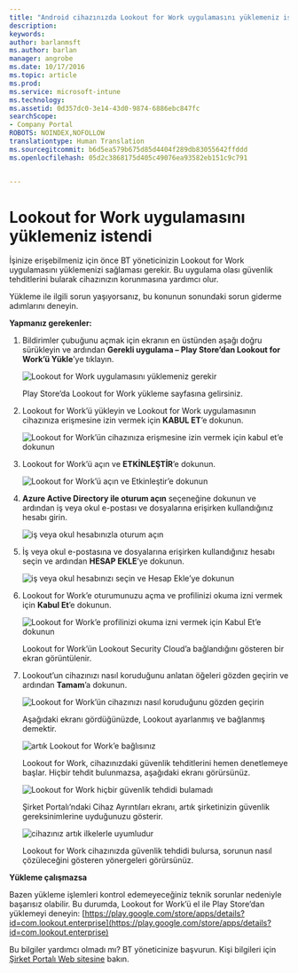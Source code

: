 ```yaml
---
title: "Android cihazınızda Lookout for Work uygulamasını yüklemeniz istendi | Microsoft Docs"
description: 
keywords: 
author: barlanmsft
ms.author: barlan
manager: angrobe
ms.date: 10/17/2016
ms.topic: article
ms.prod: 
ms.service: microsoft-intune
ms.technology: 
ms.assetid: 0d357dc0-3e14-43d0-9874-6886ebc847fc
searchScope:
- Company Portal
ROBOTS: NOINDEX,NOFOLLOW
translationtype: Human Translation
ms.sourcegitcommit: b6d5ea579b675d85d4404f289db83055642ffddd
ms.openlocfilehash: 05d2c3868175d405c49076ea93582eb151c9c791


---
```


# <a name="you-are-prompted-to-install-lookout-for-work"></a>Lookout for Work uygulamasını yüklemeniz istendi

İşinize erişebilmeniz için önce BT yöneticinizin Lookout for Work uygulamasını yüklemenizi sağlaması gerekir. Bu uygulama olası güvenlik tehditlerini bularak cihazınızın korunmasına yardımcı olur.

Yükleme ile ilgili sorun yaşıyorsanız, bu konunun sonundaki sorun giderme adımlarını deneyin.


**Yapmanız gerekenler:**

1.  Bildirimler çubuğunu açmak için ekranın en üstünden aşağı doğru sürükleyin ve ardından **Gerekli uygulama – Play Store’dan Lookout for Work’ü Yükle**’ye tıklayın.

    ![Lookout for Work uygulamasını yüklemeniz gerekir](./media/lookout-required-app-install-android.png)

    Play Store’da Lookout for Work yükleme sayfasına gelirsiniz.

2.  Lookout for Work’ü yükleyin ve Lookout for Work uygulamasının cihazınıza erişmesine izin vermek için **KABUL ET**’e dokunun.

    ![Lookout for Work’ün cihazınıza erişmesine izin vermek için kabul et’e dokunun](./media/lookout-accept-store-permissions-android.png)

3. Lookout for Work’ü açın ve **ETKİNLEŞTİR**’e dokunun.

    ![Lookout for Work’ü açın ve Etkinleştir’e dokunun](./media/lookout-activate-button-android.png)

4. **Azure Active Directory ile oturum açın** seçeneğine dokunun ve ardından iş veya okul e-postası ve dosyalarına erişirken kullandığınız hesabı girin.

    ![iş veya okul hesabınızla oturum açın](./media/lookout-sign-in-azure-android.png)

5. İş veya okul e-postasına ve dosyalarına erişirken kullandığınız hesabı seçin ve ardından **HESAP EKLE**’ye dokunun.

    ![iş veya okul hesabınızı seçin ve Hesap Ekle’ye dokunun](./media/lookout-pick-account-android.png)

6. Lookout for Work’e oturumunuzu açma ve profilinizi okuma izni vermek için **Kabul Et**’e dokunun.

    ![Lookout for Work’e profilinizi okuma izni vermek için Kabul Et’e dokunun](./media/lookout-needs-permission-to-view-profile-android.png)

    Lookout for Work’ün Lookout Security Cloud’a bağlandığını gösteren bir ekran görüntülenir.

7. Lookout’un cihazınızı nasıl koruduğunu anlatan öğeleri gözden geçirin ve ardından **Tamam**’a dokunun.

    ![Lookout for Work’ün cihazınızı nasıl koruduğunu gözden geçirin](./media/lookout-how-it-protects-your-device-android.png)

    Aşağıdaki ekranı gördüğünüzde, Lookout ayarlanmış ve bağlanmış demektir.

    ![artık Lookout for Work’e bağlısınız](./media/lookout-you-are-now-connected-android.png)

    Lookout for Work, cihazınızdaki güvenlik tehditlerini hemen denetlemeye başlar. Hiçbir tehdit bulunmazsa, aşağıdaki ekranı görürsünüz.

    ![Lookout for Work hiçbir güvenlik tehdidi bulamadı](./media/lookout-scan-no-threats-found-android.png)

    Şirket Portalı’ndaki Cihaz Ayrıntıları ekranı, artık şirketinizin güvenlik gereksinimlerine uyduğunuzu gösterir.

    ![cihazınız artık ilkelerle uyumludur](./media/lookout-device-now-compliant-android.png)

    Lookout for Work cihazınızda güvenlik tehdidi bulursa, sorunun nasıl çözüleceğini gösteren yönergeleri görürsünüz.

**Yükleme çalışmazsa**

Bazen yükleme işlemleri kontrol edemeyeceğiniz teknik sorunlar nedeniyle başarısız olabilir. Bu durumda, Lookout for Work’ü el ile Play Store’dan yüklemeyi deneyin: [https://play.google.com/store/apps/details?id=com.lookout.enterprise](https://play.google.com/store/apps/details?id=com.lookout.enterprise) 

Bu bilgiler yardımcı olmadı mı? BT yöneticinize başvurun. Kişi bilgileri için [Şirket Portalı Web sitesine](http://portal.manage.microsoft.com) bakın.



<!--HONumber=Dec16_HO2-->


